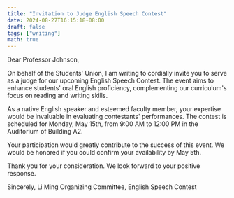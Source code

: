 ```yaml
---
title: "Invitation to Judge English Speech Contest"
date: 2024-08-27T16:15:18+08:00
draft: false
tags: ["writing"]
math: true
---
```


Dear Professor Johnson,

On behalf of the Students' Union, I am writing to cordially invite you to serve as a judge for our upcoming English Speech Contest. The event aims to enhance students' oral English proficiency, complementing our curriculum's focus on reading and writing skills.

As a native English speaker and esteemed faculty member, your expertise would be invaluable in evaluating contestants' performances. The contest is scheduled for Monday, May 15th, from 9:00 AM to 12:00 PM in the Auditorium of Building A2.

Your participation would greatly contribute to the success of this event. We would be honored if you could confirm your availability by May 5th.

Thank you for your consideration. We look forward to your positive response.

Sincerely,
Li Ming
Organizing Committee, English Speech Contest
